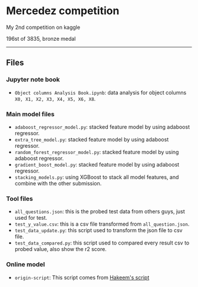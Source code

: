 # Mercedez competition

My 2nd competition on kaggle

196st of 3835,  bronze medal

---

## Files

### Jupyter note book

* `Object columns Analysis Book.ipynb`: data analysis for object columns `X0, X1, X2, X3, X4, X5, X6, X8`.

### Main model files

* `adaboost_regressor_model.py`: stacked feature model by using adaboost regressor.
* `extra_tree_model.py`: stacked feature model by using adaboost regressor.
* `random_forest_regressor_model.py`: stacked feature model by using adaboost regressor.
* `gradient_boost_model.py`: stacked feature model by using adaboost regressor.
* `stacking_models.py`: using XGBoost to stack all model features, and combine with the other submission.

### Tool files

* `all_questions.json`: this is the probed test data from others guys, just used for test.
* `test_y_value.csv`: this is a csv file transformed from `all_question.json`.
* `test_data_update.py`: this script used to transform the json file to csv file.
* `test_data_compared.py`: this script used to compared every result csv to probed value, also show the r2 score.

### Online model

* `origin-script`: This script comes from [Hakeem's script](https://www.kaggle.com/hakeem/stacked-then-averaged-models-0-5697)

